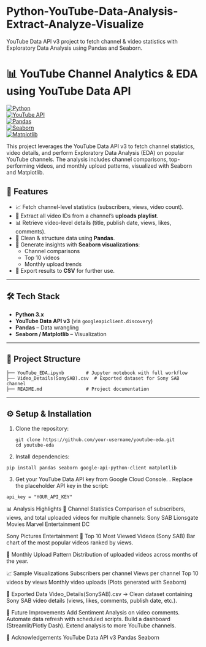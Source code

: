 # Python-YouTube-Data-Analysis-Extract-Analyze-Visualize
YouTube Data API v3 project to fetch channel &amp; video statistics with Exploratory Data Analysis using Pandas and Seaborn.

# 📊 YouTube Channel Analytics & EDA using YouTube Data API

[![Python](https://img.shields.io/badge/Python-3.8%2B-blue.svg)](https://www.python.org/)  
[![YouTube API](https://img.shields.io/badge/YouTube%20API-v3-red)](https://developers.google.com/youtube/v3)  
[![Pandas](https://img.shields.io/badge/Pandas-Data%20Analysis-green)](https://pandas.pydata.org/)  
[![Seaborn](https://img.shields.io/badge/Seaborn-Visualization-orange)](https://seaborn.pydata.org/)  
[![Matplotlib](https://img.shields.io/badge/Matplotlib-Charts-yellow)](https://matplotlib.org/)  

This project leverages the YouTube Data API v3 to fetch channel statistics, video details, and perform Exploratory Data Analysis (EDA) on popular YouTube channels. The analysis includes channel comparisons, top-performing videos, and monthly upload patterns, visualized with Seaborn and Matplotlib.

## 🚀 Features
- 📈 Fetch channel-level statistics (subscribers, views, video count).  
- 🎥 Extract all video IDs from a channel’s **uploads playlist**.  
- 📊 Retrieve video-level details (title, publish date, views, likes, comments).  
- 🐼 Clean & structure data using **Pandas**.  
- 🎨 Generate insights with **Seaborn visualizations**:  
  - Channel comparisons  
  - Top 10 videos  
  - Monthly upload trends  
- 💾 Export results to **CSV** for further use. 

---

## 🛠️ Tech Stack
- **Python 3.x**  
- **YouTube Data API v3** (via `googleapiclient.discovery`)  
- **Pandas** – Data wrangling  
- **Seaborn / Matplotlib** – Visualization  

---

## 📂 Project Structure
```
├── YouTube_EDA.ipynb        # Jupyter notebook with full workflow
├── Video_Details(SonySAB).csv  # Exported dataset for Sony SAB channel
├── README.md                # Project documentation
```

---

## ⚙️ Setup & Installation
1. Clone the repository:
   ```
   git clone https://github.com/your-username/youtube-eda.git
   cd youtube-eda
   ```
2. Install dependencies:
  ```
  pip install pandas seaborn google-api-python-client matplotlib
  ```
3. Get your YouTube Data API key from Google Cloud Console.
. Replace the placeholder API key in the script:
  ```
  api_key = "YOUR_API_KEY"
  ```

📊 Analysis Highlights
🔹 Channel Statistics
Comparison of subscribers, views, and total uploaded videos for multiple channels:
Sony SAB
Lionsgate Movies
Marvel Entertainment
DC

Sony Pictures Entertainment
🔹 Top 10 Most Viewed Videos (Sony SAB)
Bar chart of the most popular videos ranked by views.

🔹 Monthly Upload Pattern
Distribution of uploaded videos across months of the year.

📈 Sample Visualizations
Subscribers per channel
Views per channel
Top 10 videos by views
Monthly video uploads
(Plots generated with Seaborn)

📑 Exported Data
Video_Details(SonySAB).csv → Clean dataset containing Sony SAB video details (views, likes, comments, publish date, etc.).

🔮 Future Improvements
Add Sentiment Analysis on video comments.
Automate data refresh with scheduled scripts.
Build a dashboard (Streamlit/Plotly Dash).
Extend analysis to more YouTube channels.

🙌 Acknowledgements
YouTube Data API v3
Pandas
Seaborn
